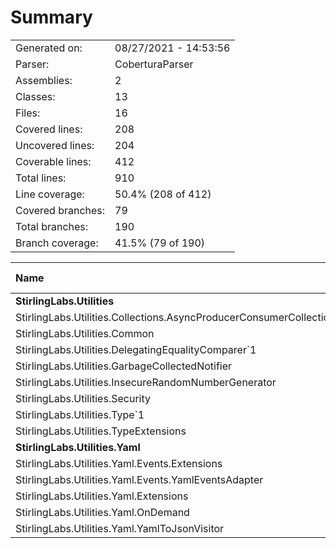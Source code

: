 ﻿# Summary
|||
|:---|:---|
| Generated on: | 08/27/2021 - 14:53:56 |
| Parser: | CoberturaParser |
| Assemblies: | 2 |
| Classes: | 13 |
| Files: | 16 |
| Covered lines: | 208 |
| Uncovered lines: | 204 |
| Coverable lines: | 412 |
| Total lines: | 910 |
| Line coverage: | 50.4% (208 of 412) |
| Covered branches: | 79 |
| Total branches: | 190 |
| Branch coverage: | 41.5% (79 of 190) |

|**Name**|**Covered**|**Uncovered**|**Coverable**|**Total**|**Line coverage**|**Covered**|**Total**|**Branch coverage**|
|:---|---:|---:|---:|---:|---:|---:|---:|---:|
|**StirlingLabs.Utilities**|**125**|**156**|**281**|**1026**|**44.4%**|**42**|**132**|**31.8%**|
|StirlingLabs.Utilities.Collections.AsyncProducerConsumerCollection`1|103|61|164|454|62.8%|37|84|44%|
|StirlingLabs.Utilities.Common|7|17|24|158|29.1%|2|6|33.3%|
|StirlingLabs.Utilities.DelegatingEqualityComparer`1|6|8|14|35|42.8%|1|8|12.5%|
|StirlingLabs.Utilities.GarbageCollectedNotifier|0|8|8|30|0%|0|6|0%|
|StirlingLabs.Utilities.InsecureRandomNumberGenerator|0|10|10|33|0%|0|4|0%|
|StirlingLabs.Utilities.Security|1|38|39|84|2.5%|0|20|0%|
|StirlingLabs.Utilities.Type`1|2|14|16|116|12.5%|0|0||
|StirlingLabs.Utilities.TypeExtensions|6|0|6|116|100%|2|4|50%|
|**StirlingLabs.Utilities.Yaml**|**83**|**48**|**131**|**0**|**63.3%**|**37**|**58**|**63.7%**|
|StirlingLabs.Utilities.Yaml.Events.Extensions|34|1|35|0|97.1%|21|22|95.4%|
|StirlingLabs.Utilities.Yaml.Events.YamlEventsAdapter|4|9|13|0|30.7%|0|0||
|StirlingLabs.Utilities.Yaml.Extensions|10|24|34|0|29.4%|2|14|14.2%|
|StirlingLabs.Utilities.Yaml.OnDemand|3|0|3|0|100%|0|0||
|StirlingLabs.Utilities.Yaml.YamlToJsonVisitor|32|14|46|0|69.5%|14|22|63.6%|
